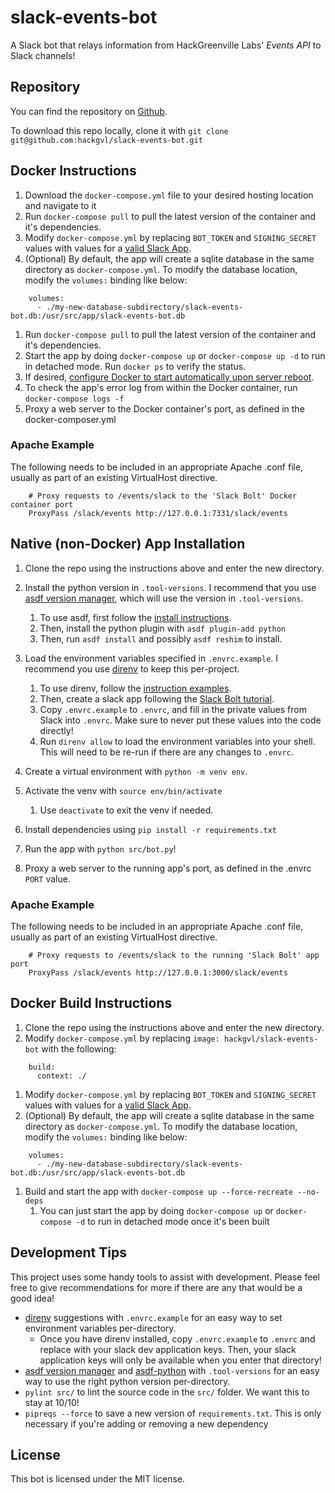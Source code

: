 # slack-events-bot

A Slack bot that relays information from HackGreenville Labs' _Events API_ to
Slack channels!

## Repository

You can find the repository on
[Github](https://github.com/hackgvl/slack-events-bot).

To download this repo locally, clone it with `git clone
git@github.com:hackgvl/slack-events-bot.git`

## Docker Instructions

1. Download the `docker-compose.yml` file to your desired hosting location and
   navigate to it
1. Run `docker-compose pull` to pull the latest version of the container and
   it's dependencies.
1. Modify `docker-compose.yml` by replacing `BOT_TOKEN` and `SIGNING_SECRET`
   values with values for a [valid Slack App](https://api.slack.com/apps).
1. (Optional) By default, the app will create a sqlite database in the same
   directory as `docker-compose.yml`. To modify the database location, modify
   the `volumes:` binding like below:
```
    volumes:
      - ./my-new-database-subdirectory/slack-events-bot.db:/usr/src/app/slack-events-bot.db
```
1. Run `docker-compose pull` to pull the latest version of the container and
   it's dependencies.
1. Start the app by doing `docker-compose up` or `docker-compose up -d` to run in
   detached mode.  Run `docker ps` to verify the status.
1. If desired, [configure Docker to start automatically upon server reboot](https://docs.docker.com/engine/install/linux-postinstall/#configure-docker-to-start-on-boot-with-systemd).
1. To check the app's error log from within the Docker container, run `docker-compose logs -f`
1. Proxy a web server to the Docker container's port, as defined in the docker-composer.yml

### Apache Example
The following needs to be included in an appropriate Apache .conf file, usually as part of an existing VirtualHost directive.

```
    # Proxy requests to /events/slack to the 'Slack Bolt' Docker container port
    ProxyPass /slack/events http://127.0.0.1:7331/slack/events
```

## Native (non-Docker) App Installation

1. Clone the repo using the instructions above and enter the new directory.
1. Install the python version in `.tool-versions`. I recommend that you use
   [asdf version manager](https://asdf-vm.com/), which will use the version in
   `.tool-versions`.
    1. To use asdf, first follow the [install
     instructions](https://asdf-vm.com/guide/getting-started.html#_1-install-dependencies).
    1. Then, install the python plugin with `asdf plugin-add python`
    1. Then, run `asdf install` and possibly `asdf reshim` to install.
1. Load the environment variables specified in `.envrc.example`. I recommend you
   use [direnv](https://direnv.net/) to keep this per-project.
    1. To use direnv, follow the [instruction
       examples](https://direnv.net/docs/installation.html).
    1. Then, create a slack app following the [Slack Bolt
       tutorial](https://slack.dev/bolt-python/tutorial/getting-started#create-an-app).
    1. Copy `.envrc.example` to `.envrc`, and fill in the private values from
       Slack into `.envrc`. Make sure to never put these values into the code
       directly!
    1. Run `direnv allow` to load the environment variables into your shell.
       This will need to be re-run if there are any changes to `.envrc`.
1. Create a virtual environment with `python -m venv env`.
1. Activate the venv with `source env/bin/activate`
    1. Use `deactivate` to exit the venv if needed.
1. Install dependencies using `pip install -r requirements.txt`
1. Run the app with `python src/bot.py`!

1. Proxy a web server to the running app's port, as defined in the .envrc `PORT` value.

### Apache Example
The following needs to be included in an appropriate Apache .conf file, usually as part of an existing VirtualHost directive.

```
    # Proxy requests to /events/slack to the running 'Slack Bolt' app port
    ProxyPass /slack/events http://127.0.0.1:3000/slack/events
```

## Docker Build Instructions

1. Clone the repo using the instructions above and enter the new directory.
1. Modify `docker-compose.yml` by replacing `image: hackgvl/slack-events-bot` with the
   following:
```
    build:
      context: ./
```
1. Modify `docker-compose.yml` by replacing `BOT_TOKEN` and `SIGNING_SECRET`
   values with values for a [valid Slack App](https://api.slack.com/apps).
1. (Optional) By default, the app will create a sqlite database in the same
   directory as `docker-compose.yml`. To modify the database location, modify
   the `volumes:` binding like below:
```
    volumes:
      - ./my-new-database-subdirectory/slack-events-bot.db:/usr/src/app/slack-events-bot.db
```
1. Build and start the app with `docker-compose up --force-recreate --no-deps`
    1. You can just start the app by doing `docker-compose up` or
       `docker-compose -d` to run in detached mode once it's been built

## Development Tips

This project uses some handy tools to assist with development. Please feel free
to give recommendations for more if there are any that would be a good idea!

- [direnv](https://direnv.net/) suggestions with `.envrc.example` for an easy
  way to set environment variables per-directory.
  - Once you have direnv installed, copy `.envrc.example` to `.envrc` and
    replace with your slack dev application keys. Then, your slack application
    keys will only be available when you enter that directory!
- [asdf version manager](https://asdf-vm.com/) and
  [asdf-python](https://github.com/asdf-community/asdf-python) with
  `.tool-versions` for an easy way to use the right python version
  per-directory.
- `pylint src/` to lint the source code in the `src/` folder. We want this to
  stay at 10/10!
- `pipreqs --force` to save a new version of `requirements.txt`. This is only
  necessary if you're adding or removing a new dependency

## License

This bot is licensed under the MIT license.
